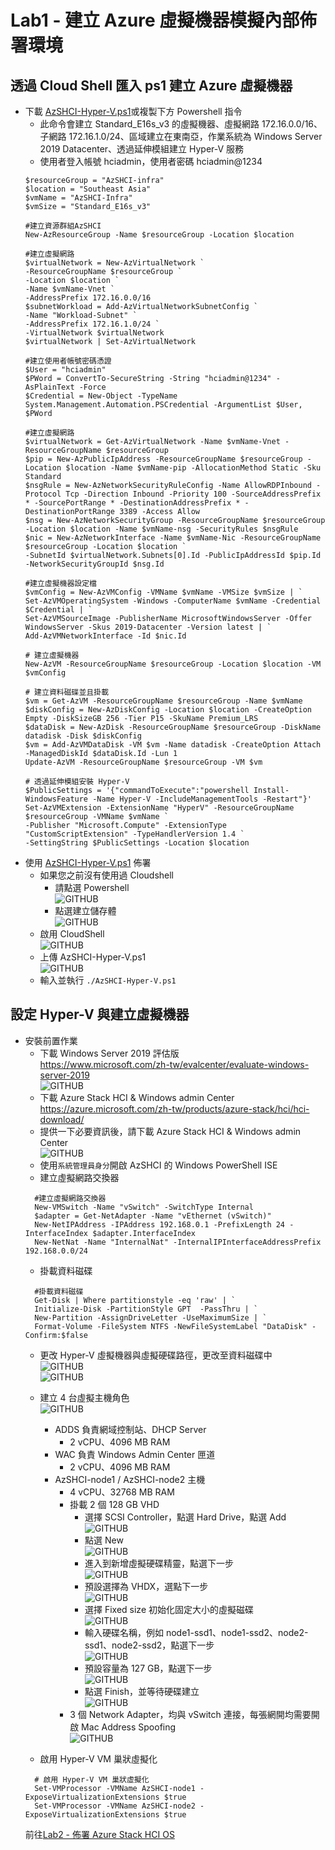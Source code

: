 # Lab1 - 建立 Azure 虛擬機器模擬內部佈署環境

## 透過 Cloud Shell 匯入 ps1 建立 Azure 虛擬機器
- 下載 [AzSHCI-Hyper-V.ps1](https://github.com/BrianHsing/Azure-Stack-HCI/blob/main/AzSHCI-Hyper-V.ps1)或複製下方 Powershell 指令<br>
	- 此命令會建立 Standard_E16s_v3 的虛擬機器、虛擬網路 172.16.0.0/16、子網路 172.16.1.0/24、區域建立在東南亞，作業系統為 Windows Server 2019 Datacenter、透過延伸模組建立 Hyper-V 服務<br>
	- 使用者登入帳號 hciadmin，使用者密碼 hciadmin@1234<br>
    ````
    $resourceGroup = "AzSHCI-infra"
    $location = "Southeast Asia"
    $vmName = "AzSHCI-Infra"
    $vmSize = "Standard_E16s_v3"

    #建立資源群組AzSHCI
    New-AzResourceGroup -Name $resourceGroup -Location $location

    #建立虛擬網路
    $virtualNetwork = New-AzVirtualNetwork `
    -ResourceGroupName $resourceGroup `
    -Location $location `
    -Name $vmName-Vnet `
    -AddressPrefix 172.16.0.0/16 
    $subnetWorkload = Add-AzVirtualNetworkSubnetConfig `
    -Name "Workload-Subnet" `
    -AddressPrefix 172.16.1.0/24 `
    -VirtualNetwork $virtualNetwork
    $virtualNetwork | Set-AzVirtualNetwork

    #建立使用者帳號密碼憑證
    $User = "hciadmin"
    $PWord = ConvertTo-SecureString -String "hciadmin@1234" -AsPlainText -Force
    $Credential = New-Object -TypeName System.Management.Automation.PSCredential -ArgumentList $User, $PWord

    #建立虛擬網路
    $virtualNetwork = Get-AzVirtualNetwork -Name $vmName-Vnet -ResourceGroupName $resourceGroup 
    $pip = New-AzPublicIpAddress -ResourceGroupName $resourceGroup -Location $location -Name $vmName-pip -AllocationMethod Static -Sku Standard
    $nsgRule = New-AzNetworkSecurityRuleConfig -Name AllowRDPInbound -Protocol Tcp -Direction Inbound -Priority 100 -SourceAddressPrefix * -SourcePortRange * -DestinationAddressPrefix * -DestinationPortRange 3389 -Access Allow
    $nsg = New-AzNetworkSecurityGroup -ResourceGroupName $resourceGroup -Location $location -Name $vmName-nsg -SecurityRules $nsgRule
    $nic = New-AzNetworkInterface -Name $vmName-Nic -ResourceGroupName $resourceGroup -Location $location `
    -SubnetId $virtualNetwork.Subnets[0].Id -PublicIpAddressId $pip.Id -NetworkSecurityGroupId $nsg.Id
    
    #建立虛擬機器設定檔
    $vmConfig = New-AzVMConfig -VMName $vmName -VMSize $vmSize | `
    Set-AzVMOperatingSystem -Windows -ComputerName $vmName -Credential $Credential | `
    Set-AzVMSourceImage -PublisherName MicrosoftWindowsServer -Offer WindowsServer -Skus 2019-Datacenter -Version latest | `
    Add-AzVMNetworkInterface -Id $nic.Id

    # 建立虛擬機器
    New-AzVM -ResourceGroupName $resourceGroup -Location $location -VM $vmConfig

    # 建立資料磁碟並且掛載
    $vm = Get-AzVM -ResourceGroupName $resourceGroup -Name $vmName
    $diskConfig = New-AzDiskConfig -Location $location -CreateOption Empty -DiskSizeGB 256 -Tier P15 -SkuName Premium_LRS
    $dataDisk = New-AzDisk -ResourceGroupName $resourceGroup -DiskName datadisk -Disk $diskConfig
    $vm = Add-AzVMDataDisk -VM $vm -Name datadisk -CreateOption Attach -ManagedDiskId $dataDisk.Id -Lun 1
    Update-AzVM -ResourceGroupName $resourceGroup -VM $vm

    # 透過延伸模組安裝 Hyper-V
    $PublicSettings = '{"commandToExecute":"powershell Install-WindowsFeature -Name Hyper-V -IncludeManagementTools -Restart"}'
    Set-AzVMExtension -ExtensionName "HyperV" -ResourceGroupName $resourceGroup -VMName $vmName `
    -Publisher "Microsoft.Compute" -ExtensionType "CustomScriptExtension" -TypeHandlerVersion 1.4 `
    -SettingString $PublicSettings -Location $location
    
    ````
 - 使用 [AzSHCI-Hyper-V.ps1](https://github.com/BrianHsing/Azure-Stack-HCI/blob/main/AzSHCI-Hyper-V.ps1) 佈署 <br> 
	- 如果您之前沒有使用過 Cloudshell<br>
      - 請點選 Powershell <br>
      ![GITHUB](https://github.com/BrianHsing/Azure-Stack-HCI/blob/main/image/CloudShell1.png "CloudShell1")<br>
      - 點選建立儲存體<br>
      ![GITHUB](https://github.com/BrianHsing/Azure-Stack-HCI/blob/main/image/CloudShell2.png "CloudShell2")<br>
    - 啟用 CloudShell<br>
	![GITHUB](https://github.com/BrianHsing/Azure-Stack-HCI/blob/main/image/CloudShell3.png "CloudShell3")<br>
    - 上傳 AzSHCI-Hyper-V.ps1<br>
	  ![GITHUB](https://github.com/BrianHsing/Azure-Stack-HCI/blob/main/image/CloudShell4.png "CloudShell4")<br>
	- 輸入並執行 `./AzSHCI-Hyper-V.ps1` <br>

## 設定 Hyper-V 與建立虛擬機器

- 安裝前置作業<br>
  - 下載 Windows Server 2019 評估版<br>
    https://www.microsoft.com/zh-tw/evalcenter/evaluate-windows-server-2019<br>
    ![GITHUB](https://github.com/BrianHsing/Azure-Stack-HCI/blob/main/image/CloudShell6.png "CloudShell6")<br>
  - 下載 Azure Stack HCI & Windows admin Center <br>
    https://azure.microsoft.com/zh-tw/products/azure-stack/hci/hci-download/<br>
  - 提供一下必要資訊後，請下載 Azure Stack HCI & Windows admin Center <br>
  ![GITHUB](https://github.com/BrianHsing/Azure-Stack-HCI/blob/main/image/CloudShell5.png "CloudShell5")<br>
  - 使用`系統管理員身分`開啟 AzSHCI 的 Windows PowerShell ISE<br>
  - 建立虛擬網路交換器<br>
  ````
    #建立虛擬網路交換器
    New-VMSwitch -Name "vSwitch" -SwitchType Internal
    $adapter = Get-NetAdapter -Name "vEthernet (vSwitch)"
    New-NetIPAddress -IPAddress 192.168.0.1 -PrefixLength 24 -InterfaceIndex $adapter.InterfaceIndex
    New-NetNat -Name "InternalNat" -InternalIPInterfaceAddressPrefix 192.168.0.0/24
  ````
  - 掛載資料磁碟<br>
  ````
    #掛載資料磁碟
    Get-Disk | Where partitionstyle -eq 'raw' | `
    Initialize-Disk -PartitionStyle GPT  -PassThru | `
    New-Partition -AssignDriveLetter -UseMaximumSize | `
    Format-Volume -FileSystem NTFS -NewFileSystemLabel "DataDisk" -Confirm:$false
  ````
  - 更改 Hyper-V 虛擬機器與虛擬硬碟路徑，更改至資料磁碟中<br>
  ![GITHUB](https://github.com/BrianHsing/Azure-Stack-HCI/blob/main/image/hyper-v1.png "hyper-v1")<br>
  ![GITHUB](https://github.com/BrianHsing/Azure-Stack-HCI/blob/main/image/hyper-v2.png "hyper-v2")<br>
  - 建立 4 台虛擬主機角色<br>
  ![GITHUB](https://github.com/BrianHsing/Azure-Stack-HCI/blob/main/image/hyper-v12.png "hyper-v12")<br>
    - ADDS 負責網域控制站、DHCP Server<br>
      - 2 vCPU、4096 MB RAM<br>
    - WAC 負責 Windows Admin Center 匣道<br>
      - 2 vCPU、4096 MB RAM<br>
    - AzSHCI-node1 / AzSHCI-node2 主機<br>
      - 4 vCPU、32768 MB RAM<br>
      - 掛載 2 個 128 GB VHD<br>
        - 選擇 SCSI Controller，點選 Hard Drive，點選 Add<br>
        ![GITHUB](https://github.com/BrianHsing/Azure-Stack-HCI/blob/main/image/hyper-v4.png "hyper-v4")<br>
        - 點選 New<br>
        ![GITHUB](https://github.com/BrianHsing/Azure-Stack-HCI/blob/main/image/hyper-v5.png "hyper-v5")<br>
        - 進入到新增虛擬硬碟精靈，點選下一步<br>
        ![GITHUB](https://github.com/BrianHsing/Azure-Stack-HCI/blob/main/image/hyper-v6.png "hyper-v6")<br>
        - 預設選擇為 VHDX，選點下一步<br>
        ![GITHUB](https://github.com/BrianHsing/Azure-Stack-HCI/blob/main/image/hyper-v7.png "hyper-v7")<br>
        - 選擇 Fixed size 初始化固定大小的虛擬磁碟<br>
        ![GITHUB](https://github.com/BrianHsing/Azure-Stack-HCI/blob/main/image/hyper-v8.png "hyper-v8")<br>
        - 輸入硬碟名稱，例如 node1-ssd1、node1-ssd2、node2-ssd1、node2-ssd2，點選下一步<br>
        ![GITHUB](https://github.com/BrianHsing/Azure-Stack-HCI/blob/main/image/hyper-v9.png "hyper-v9")<br>
        - 預設容量為 127 GB，點選下一步<br>
        ![GITHUB](https://github.com/BrianHsing/Azure-Stack-HCI/blob/main/image/hyper-v10.png "hyper-v10")<br>
        - 點選 Finish，並等待硬碟建立<br>
        ![GITHUB](https://github.com/BrianHsing/Azure-Stack-HCI/blob/main/image/hyper-v11.png "hyper-v11")<br>
      - 3 個 Network Adapter，均與 vSwitch 連接，每張網開均需要開啟 Mac Address Spoofing<br>
      ![GITHUB](https://github.com/BrianHsing/Azure-Stack-HCI/blob/main/image/hyper-v3.png "hyper-v3")<br>

  - 啟用 Hyper-V VM 巢狀虛擬化<br>
  ````
    # 啟用 Hyper-V VM 巢狀虛擬化
    Set-VMProcessor -VMName AzSHCI-node1 -ExposeVirtualizationExtensions $true
    Set-VMProcessor -VMName AzSHCI-node2 -ExposeVirtualizationExtensions $true
  ````
  前往[Lab2 - 佈署 Azure Stack HCI OS](https://github.com/BrianHsing/Azure-Stack-HCI/blob/main/lab2.md)<br>